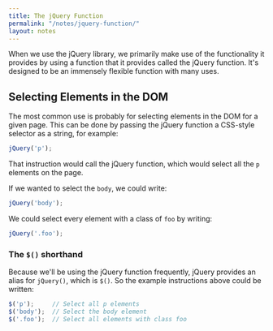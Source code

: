 ```yaml
---
title: The jQuery Function
permalink: "/notes/jquery-function/"
layout: notes
---
```


When we use the jQuery library, we primarily make use of the functionality it provides by using a function that it provides called the jQuery function. It's designed to be an immensely flexible function with many uses.


Selecting Elements in the DOM
-----------------------------

The most common use is probably for selecting elements in the DOM for a given page. This can be done by passing the jQuery function a CSS-style selector as a string, for example:

```js
jQuery('p');
```

That instruction would call the jQuery function, which would select all the `p` elements on the page.

If we wanted to select the `body`, we could write:

```js
jQuery('body');
```

We could select every element with a class of `foo` by writing:

```js
jQuery('.foo');
```

### The `$()` shorthand

Because we'll be using the jQuery function frequently, jQuery provides an alias for `jQuery()`, which is `$()`. So the example instructions above could be written:

```js
$('p');     // Select all p elements
$('body');  // Select the body element
$('.foo');  // Select all elements with class foo
```
